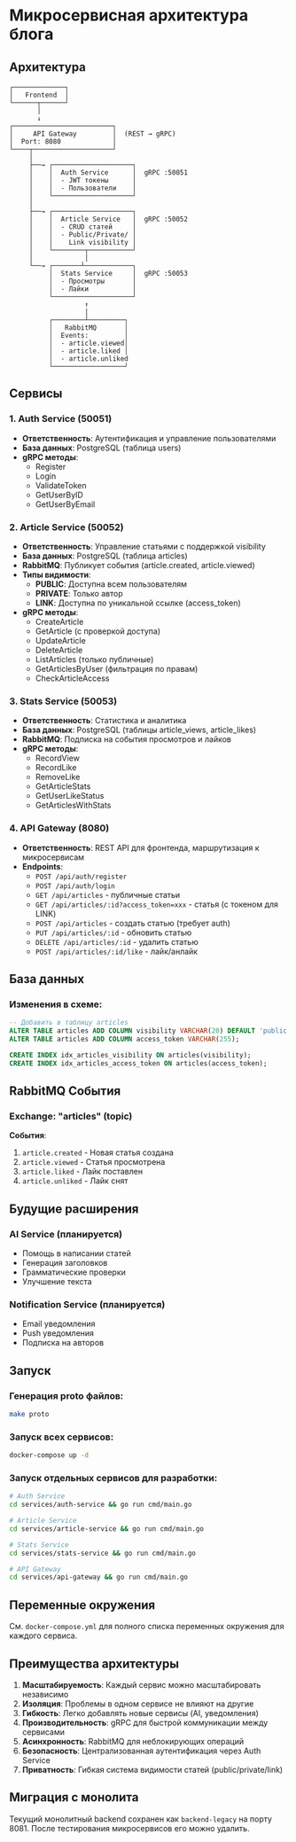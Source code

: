 # Микросервисная архитектура блога

## Архитектура

```
┌─────────────┐
│   Frontend  │
└──────┬──────┘
       │
       ↓
┌─────────────────────────┐
│     API Gateway         │  (REST → gRPC)
│  Port: 8080             │
└────┬────────────────────┘
     │
     ├──→ ┌────────────────────┐
     │    │  Auth Service      │  gRPC :50051
     │    │  - JWT токены      │
     │    │  - Пользователи    │
     │    └────────────────────┘
     │
     ├──→ ┌────────────────────┐
     │    │  Article Service   │  gRPC :50052
     │    │  - CRUD статей     │
     │    │  - Public/Private/ │
     │    │    Link visibility │
     │    └────────┬───────────┘
     │             │
     └──→ ┌───────┴────────────┐
          │  Stats Service     │  gRPC :50053
          │  - Просмотры       │
          │  - Лайки           │
          └────────────────────┘
                   ↑
                   │
          ┌────────┴─────────┐
          │   RabbitMQ       │
          │  Events:         │
          │  - article.viewed│
          │  - article.liked │
          │  - article.unliked
          └──────────────────┘
```

## Сервисы

### 1. Auth Service (50051)
- **Ответственность**: Аутентификация и управление пользователями
- **База данных**: PostgreSQL (таблица users)
- **gRPC методы**:
  - Register
  - Login
  - ValidateToken
  - GetUserByID
  - GetUserByEmail

### 2. Article Service (50052)
- **Ответственность**: Управление статьями с поддержкой visibility
- **База данных**: PostgreSQL (таблица articles)
- **RabbitMQ**: Публикует события (article.created, article.viewed)
- **Типы видимости**:
  - **PUBLIC**: Доступна всем пользователям
  - **PRIVATE**: Только автор
  - **LINK**: Доступна по уникальной ссылке (access_token)
- **gRPC методы**:
  - CreateArticle
  - GetArticle (с проверкой доступа)
  - UpdateArticle
  - DeleteArticle
  - ListArticles (только публичные)
  - GetArticlesByUser (фильтрация по правам)
  - CheckArticleAccess

### 3. Stats Service (50053)
- **Ответственность**: Статистика и аналитика
- **База данных**: PostgreSQL (таблицы article_views, article_likes)
- **RabbitMQ**: Подписка на события просмотров и лайков
- **gRPC методы**:
  - RecordView
  - RecordLike
  - RemoveLike
  - GetArticleStats
  - GetUserLikeStatus
  - GetArticlesWithStats

### 4. API Gateway (8080)
- **Ответственность**: REST API для фронтенда, маршрутизация к микросервисам
- **Endpoints**:
  - `POST /api/auth/register`
  - `POST /api/auth/login`
  - `GET /api/articles` - публичные статьи
  - `GET /api/articles/:id?access_token=xxx` - статья (с токеном для LINK)
  - `POST /api/articles` - создать статью (требует auth)
  - `PUT /api/articles/:id` - обновить статью
  - `DELETE /api/articles/:id` - удалить статью
  - `POST /api/articles/:id/like` - лайк/анлайк

## База данных

### Изменения в схеме:

```sql
-- Добавить в таблицу articles
ALTER TABLE articles ADD COLUMN visibility VARCHAR(20) DEFAULT 'public';
ALTER TABLE articles ADD COLUMN access_token VARCHAR(255);

CREATE INDEX idx_articles_visibility ON articles(visibility);
CREATE INDEX idx_articles_access_token ON articles(access_token);
```

## RabbitMQ События

### Exchange: "articles" (topic)

**События**:
1. `article.created` - Новая статья создана
2. `article.viewed` - Статья просмотрена
3. `article.liked` - Лайк поставлен
4. `article.unliked` - Лайк снят

## Будущие расширения

### AI Service (планируется)
- Помощь в написании статей
- Генерация заголовков
- Грамматические проверки
- Улучшение текста

### Notification Service (планируется)
- Email уведомления
- Push уведомления
- Подписка на авторов

## Запуск

### Генерация proto файлов:
```bash
make proto
```

### Запуск всех сервисов:
```bash
docker-compose up -d
```

### Запуск отдельных сервисов для разработки:
```bash
# Auth Service
cd services/auth-service && go run cmd/main.go

# Article Service  
cd services/article-service && go run cmd/main.go

# Stats Service
cd services/stats-service && go run cmd/main.go

# API Gateway
cd services/api-gateway && go run cmd/main.go
```

## Переменные окружения

См. `docker-compose.yml` для полного списка переменных окружения для каждого сервиса.

## Преимущества архитектуры

1. **Масштабируемость**: Каждый сервис можно масштабировать независимо
2. **Изоляция**: Проблемы в одном сервисе не влияют на другие
3. **Гибкость**: Легко добавлять новые сервисы (AI, уведомления)
4. **Производительность**: gRPC для быстрой коммуникации между сервисами
5. **Асинхронность**: RabbitMQ для неблокирующих операций
6. **Безопасность**: Централизованная аутентификация через Auth Service
7. **Приватность**: Гибкая система видимости статей (public/private/link)

## Миграция с монолита

Текущий монолитный backend сохранен как `backend-legacy` на порту 8081. После тестирования микросервисов его можно удалить.
